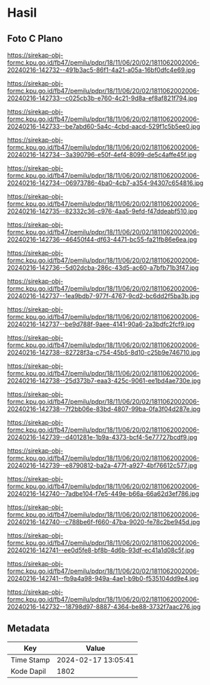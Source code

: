 # Hasil

## Foto C Plano

https://sirekap-obj-formc.kpu.go.id/fb47/pemilu/pdpr/18/11/06/20/02/1811062002006-20240216-142732--491b3ac5-86f1-4a21-a05a-16bf0dfc4e69.jpg

https://sirekap-obj-formc.kpu.go.id/fb47/pemilu/pdpr/18/11/06/20/02/1811062002006-20240216-142733--c025cb3b-e760-4c21-9d8a-ef8af821f794.jpg

https://sirekap-obj-formc.kpu.go.id/fb47/pemilu/pdpr/18/11/06/20/02/1811062002006-20240216-142733--be7abd60-5a4c-4cbd-aacd-529f1c5b5ee0.jpg

https://sirekap-obj-formc.kpu.go.id/fb47/pemilu/pdpr/18/11/06/20/02/1811062002006-20240216-142734--3a390796-e50f-4ef4-8099-de5c4affe45f.jpg

https://sirekap-obj-formc.kpu.go.id/fb47/pemilu/pdpr/18/11/06/20/02/1811062002006-20240216-142734--06973786-4ba0-4cb7-a354-94307c654816.jpg

https://sirekap-obj-formc.kpu.go.id/fb47/pemilu/pdpr/18/11/06/20/02/1811062002006-20240216-142735--82332c36-c976-4aa5-9efd-f47ddeabf510.jpg

https://sirekap-obj-formc.kpu.go.id/fb47/pemilu/pdpr/18/11/06/20/02/1811062002006-20240216-142736--46450f44-df63-4471-bc55-fa21fb86e6ea.jpg

https://sirekap-obj-formc.kpu.go.id/fb47/pemilu/pdpr/18/11/06/20/02/1811062002006-20240216-142736--5d02dcba-286c-43d5-ac60-a7bfb71b3f47.jpg

https://sirekap-obj-formc.kpu.go.id/fb47/pemilu/pdpr/18/11/06/20/02/1811062002006-20240216-142737--1ea9bdb7-977f-4767-9cd2-bc6dd2f5ba3b.jpg

https://sirekap-obj-formc.kpu.go.id/fb47/pemilu/pdpr/18/11/06/20/02/1811062002006-20240216-142737--be9d788f-9aee-4141-90a6-2a3bdfc2fcf9.jpg

https://sirekap-obj-formc.kpu.go.id/fb47/pemilu/pdpr/18/11/06/20/02/1811062002006-20240216-142738--82728f3a-c754-45b5-8d10-c25b9e746710.jpg

https://sirekap-obj-formc.kpu.go.id/fb47/pemilu/pdpr/18/11/06/20/02/1811062002006-20240216-142738--25d373b7-eaa3-425c-9061-ee1bd4ae730e.jpg

https://sirekap-obj-formc.kpu.go.id/fb47/pemilu/pdpr/18/11/06/20/02/1811062002006-20240216-142738--7f2bb06e-83bd-4807-99ba-0fa3f04d287e.jpg

https://sirekap-obj-formc.kpu.go.id/fb47/pemilu/pdpr/18/11/06/20/02/1811062002006-20240216-142739--d401281e-1b9a-4373-bcf4-5e77727bcdf9.jpg

https://sirekap-obj-formc.kpu.go.id/fb47/pemilu/pdpr/18/11/06/20/02/1811062002006-20240216-142739--e8790812-ba2a-477f-a927-4bf76612c577.jpg

https://sirekap-obj-formc.kpu.go.id/fb47/pemilu/pdpr/18/11/06/20/02/1811062002006-20240216-142740--7adbe104-f7e5-449e-b66a-66a62d3ef786.jpg

https://sirekap-obj-formc.kpu.go.id/fb47/pemilu/pdpr/18/11/06/20/02/1811062002006-20240216-142740--c788be6f-f660-47ba-9020-fe78c2be945d.jpg

https://sirekap-obj-formc.kpu.go.id/fb47/pemilu/pdpr/18/11/06/20/02/1811062002006-20240216-142741--ee0d5fe8-bf8b-4d6b-93df-ec41a1d08c5f.jpg

https://sirekap-obj-formc.kpu.go.id/fb47/pemilu/pdpr/18/11/06/20/02/1811062002006-20240216-142741--fb9a4a98-949a-4ae1-b9b0-f535104dd9e4.jpg

https://sirekap-obj-formc.kpu.go.id/fb47/pemilu/pdpr/18/11/06/20/02/1811062002006-20240216-142732--18798d97-8887-4364-be88-3732f7aac276.jpg


## Metadata

| Key        | Value               |
| ---------- | ------------------- |
| Time Stamp | 2024-02-17 13:05:41 |
| Kode Dapil | 1802                |



